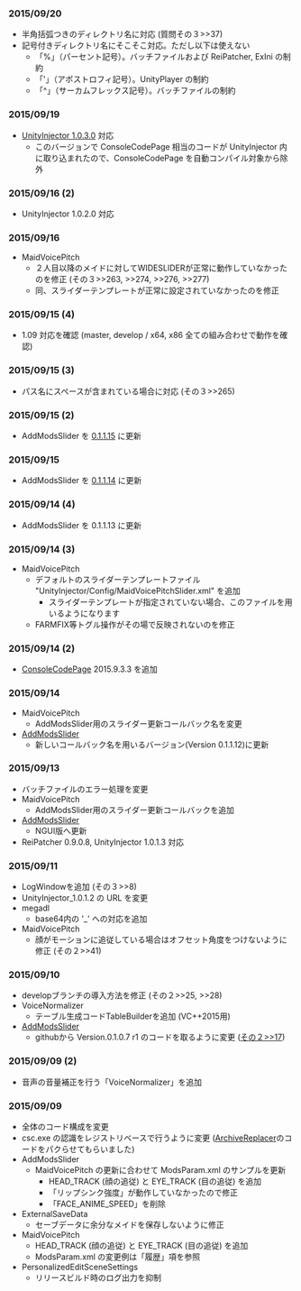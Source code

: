 ### 2015/09/20

 - 半角括弧つきのディレクトリ名に対応 (質問その３>>37)
 - 記号付きディレクトリ名にそこそこ対応。ただし以下は使えない
    - 「%」（パーセント記号）。バッチファイルおよび ReiPatcher, ExIni の制約
    - 「'」（アポストロフィ記号）。UnityPlayer の制約
    - 「^」（サーカムフレックス記号）。バッチファイルの制約

### 2015/09/19
 - [UnityInjector 1.0.3.0](http://www.hongfire.com/forum/showthread.php/444567) 対応
    - このバージョンで ConsoleCodePage 相当のコードが UnityInjector 内に取り込まれたので、ConsoleCodePage を自動コンパイル対象から除外

### 2015/09/16 (2)
 - UnityInjector 1.0.2.0 対応

### 2015/09/16
 - MaidVoicePitch
   - ２人目以降のメイドに対してWIDESLIDERが正常に動作していなかったのを修正 (その３>>263, >>274, >>276, >>277)
   - 同、スライダーテンプレートが正常に設定されていなかったのを修正

### 2015/09/15 (4)

   - 1.09 対応を確認 (master, develop / x64, x86 全ての組み合わせで動作を確認)
 
### 2015/09/15 (3)

   - パス名にスペースが含まれている場合に対応 (その３>>265)
 
### 2015/09/15 (2)

   - AddModsSlider を [0.1.1.15](https://github.com/CM3D2-01/CM3D2.AddModsSlider.Plugin/tree/8b615573d728c7a8517f48f001df6bc1d4d41e10) に更新
 
### 2015/09/15

   - AddModsSlider を [0.1.1.14](https://github.com/CM3D2-01/CM3D2.AddModsSlider.Plugin/tree/281b142d3443a503a68b86bb513c898d04298f17) に更新
 
### 2015/09/14 (4)

 - AddModsSlider を 0.1.1.13 に更新

### 2015/09/14 (3)

 - MaidVoicePitch
    - デフォルトのスライダーテンプレートファイル "UnityInjector/Config/MaidVoicePitchSlider.xml" を追加
       - スライダーテンプレートが指定されていない場合、このファイルを用いるようになります
    - FARMFIX等トグル操作がその場で反映されないのを修正

### 2015/09/14 (2)

 - [ConsoleCodePage](https://gist.github.com/asm256/9bfb88336a1433e2328a) 2015.9.3.3 を追加

### 2015/09/14

 - MaidVoicePitch
    - AddModsSlider用のスライダー更新コールバック名を変更
 - [AddModsSlider](https://github.com/CM3D2-01/CM3D2.AddModsSlider.Plugin)
    - 新しいコールバック名を用いるバージョン(Version 0.1.1.12)に更新

### 2015/09/13

 - バッチファイルのエラー処理を変更
 - MaidVoicePitch
    - AddModsSlider用のスライダー更新コールバックを追加
 - [AddModsSlider](https://github.com/CM3D2-01/CM3D2.AddModsSlider.Plugin)
    - NGUI版へ更新
 - ReiPatcher 0.9.0.8, UnityInjector 1.0.1.3 対応

### 2015/09/11

 - LogWindowを追加 (その３>>8)
 - UnityInjector_1.0.1.2 の URL を変更
 - megadl
    - base64内の '_' への対応を追加
 - MaidVoicePitch
    - 顔がモーションに追従している場合はオフセット角度をつけないように修正 (その２>>41)

### 2015/09/10

 - developブランチの導入方法を修正 (その２>>25, >>28)
 - VoiceNormalizer
    - テーブル生成コードTableBuilderを追加 (VC++2015用)
 - [AddModsSlider](https://github.com/CM3D2-01/CM3D2.AddModsSlider.Plugin)
    - githubから Version.0.1.0.7 r1 のコードを取るように変更 ([その２>>17](https://github.com/CM3D2-01/CM3D2.AddModsSlider.Plugin/commit/c26e907c9b9d0f0aa606e721586be8a90689a005))

### 2015/09/09 (2)

 - 音声の音量補正を行う「VoiceNormalizer」を追加


### 2015/09/09

 - 全体のコード構成を変更
 - csc.exe の認識をレジストリベースで行うように変更 ([ArchiveReplacer](https://gist.github.com/asm256/8f5472657c1675bdc77a)のコードをパクらせてもらいました)
 - AddModsSlider
    - MaidVoicePitch の更新に合わせて ModsParam.xml のサンプルを更新
       -  HEAD_TRACK (顔の追従) と EYE_TRACK (目の追従) を追加
       - 「リップシンク強度」が動作していなかったので修正
       - 「FACE_ANIME_SPEED」を削除
 - ExternalSaveData
    - セーブデータに余分なメイドを保存しないように修正
 - MaidVoicePitch
    - HEAD_TRACK (顔の追従) と EYE_TRACK (目の追従) を追加
    - ModsParam.xml の変更例は「履歴」項を参照
 - PersonalizedEditSceneSettings
   - リリースビルド時のログ出力を抑制
